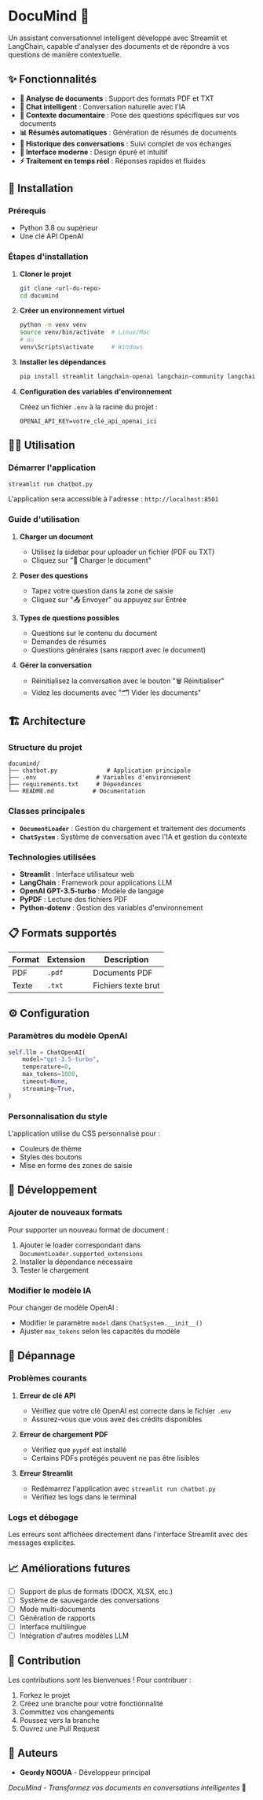 # DocuMind 🤖

Un assistant conversationnel intelligent développé avec Streamlit et LangChain, capable d'analyser des documents et de répondre à vos questions de manière contextuelle.

## ✨ Fonctionnalités

- **📄 Analyse de documents** : Support des formats PDF et TXT
- **💬 Chat intelligent** : Conversation naturelle avec l'IA
- **🧠 Contexte documentaire** : Pose des questions spécifiques sur vos documents
- **📊 Résumés automatiques** : Génération de résumés de documents
- **🔄 Historique des conversations** : Suivi complet de vos échanges
- **🎨 Interface moderne** : Design épuré et intuitif
- **⚡ Traitement en temps réel** : Réponses rapides et fluides

## 🚀 Installation

### Prérequis

- Python 3.8 ou supérieur
- Une clé API OpenAI

### Étapes d'installation

1. **Cloner le projet**

   ```bash
   git clone <url-du-repo>
   cd documind
   ```

2. **Créer un environnement virtuel**

   ```bash
   python -m venv venv
   source venv/bin/activate  # Linux/Mac
   # ou
   venv\Scripts\activate     # Windows
   ```

3. **Installer les dépendances**

   ```bash
   pip install streamlit langchain-openai langchain-community langchain-core python-dotenv pypdf
   ```

4. **Configuration des variables d'environnement**

   Créez un fichier `.env` à la racine du projet :

   ```env
   OPENAI_API_KEY=votre_clé_api_openai_ici
   ```

## 🏃‍♂️ Utilisation

### Démarrer l'application

```bash
streamlit run chatbot.py
```

L'application sera accessible à l'adresse : `http://localhost:8501`

### Guide d'utilisation

1. **Charger un document**

   - Utilisez la sidebar pour uploader un fichier (PDF ou TXT)
   - Cliquez sur "📄 Charger le document"

2. **Poser des questions**

   - Tapez votre question dans la zone de saisie
   - Cliquez sur "📤 Envoyer" ou appuyez sur Entrée

3. **Types de questions possibles**

   - Questions sur le contenu du document
   - Demandes de résumés
   - Questions générales (sans rapport avec le document)

4. **Gérer la conversation**
   - Réinitialisez la conversation avec le bouton "🗑️ Réinitialiser"
   - Videz les documents avec "🗂️ Vider les documents"

## 🏗️ Architecture

### Structure du projet

```
documind/
├── chatbot.py              # Application principale
├── .env                 # Variables d'environnement
├── requirements.txt     # Dépendances
└── README.md           # Documentation
```

### Classes principales

- **`DocumentLoader`** : Gestion du chargement et traitement des documents
- **`ChatSystem`** : Système de conversation avec l'IA et gestion du contexte

### Technologies utilisées

- **Streamlit** : Interface utilisateur web
- **LangChain** : Framework pour applications LLM
- **OpenAI GPT-3.5-turbo** : Modèle de langage
- **PyPDF** : Lecture des fichiers PDF
- **Python-dotenv** : Gestion des variables d'environnement

## 📋 Formats supportés

| Format | Extension | Description         |
| ------ | --------- | ------------------- |
| PDF    | `.pdf`    | Documents PDF       |
| Texte  | `.txt`    | Fichiers texte brut |

## ⚙️ Configuration

### Paramètres du modèle OpenAI

```python
self.llm = ChatOpenAI(
    model="gpt-3.5-turbo",
    temperature=0,
    max_tokens=1000,
    timeout=None,
    streaming=True,
)
```

### Personnalisation du style

L'application utilise du CSS personnalisé pour :

- Couleurs de thème
- Styles des boutons
- Mise en forme des zones de saisie

## 🔧 Développement

### Ajouter de nouveaux formats

Pour supporter un nouveau format de document :

1. Ajouter le loader correspondant dans `DocumentLoader.supported_extensions`
2. Installer la dépendance nécessaire
3. Tester le chargement

### Modifier le modèle IA

Pour changer de modèle OpenAI :

- Modifier le paramètre `model` dans `ChatSystem.__init__()`
- Ajuster `max_tokens` selon les capacités du modèle

## 🐛 Dépannage

### Problèmes courants

1. **Erreur de clé API**

   - Vérifiez que votre clé OpenAI est correcte dans le fichier `.env`
   - Assurez-vous que vous avez des crédits disponibles

2. **Erreur de chargement PDF**

   - Vérifiez que `pypdf` est installé
   - Certains PDFs protégés peuvent ne pas être lisibles

3. **Erreur Streamlit**
   - Redémarrez l'application avec `streamlit run chatbot.py`
   - Vérifiez les logs dans le terminal

### Logs et débogage

Les erreurs sont affichées directement dans l'interface Streamlit avec des messages explicites.

## 📈 Améliorations futures

- [ ] Support de plus de formats (DOCX, XLSX, etc.)
- [ ] Système de sauvegarde des conversations
- [ ] Mode multi-documents
- [ ] Génération de rapports
- [ ] Interface multilingue
- [ ] Intégration d'autres modèles LLM

## 🤝 Contribution

Les contributions sont les bienvenues ! Pour contribuer :

1. Forkez le projet
2. Créez une branche pour votre fonctionnalité
3. Committez vos changements
4. Poussez vers la branche
5. Ouvrez une Pull Request

## 👥 Auteurs

- **Geordy NGOUA** - Développeur principal

_DocuMind - Transformez vos documents en conversations intelligentes_ 🚀
